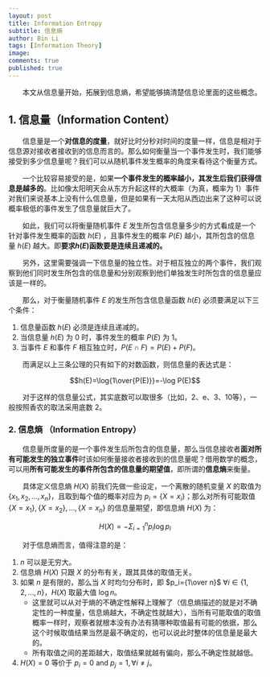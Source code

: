 ```yaml
---
layout: post
title: Information Entropy
subtitle: 信息熵
author: Bin Li
tags: [Information Theory]
image: 
comments: true
published: true
---
```


　　本文从信息量开始，拓展到信息熵，希望能够搞清楚信息论里面的这些概念。

## 1. 信息量（Information Content）
　　信息量是一个**对信息的度量**，就好比时分秒对时间的度量一样，信息是相对于信息源对接收者接收到的信息而言的。那么如何衡量当一个事件发生时，我们能够接受到多少信息量呢？我们可以从随机事件发生概率的角度来看待这个衡量方式。

　　一个比较容易接受的是，如果**一个事件发生的概率越小，其发生后我们获得信息是越多的**。比如像太阳明天会从东方升起这样的大概率（为真，概率为 $1$）事件对我们来说基本上没有什么信息量，但是如果有一天太阳从西边出来了这种可以说概率极低的事件发生了信息量就巨大了。

　　如此，我们可以将衡量随机事件 $E$ 发生所包含信息量多少的方式看成是一个针对事件发生概率的函数 $h(E)$ ，且事件发生的概率 $P(E)$ 越小，其所包含的信息量 $h(E)$ 越大。即**要求$h(E)$函数要是连续且递减的。**

　　另外，这里需要强调一下信息量的独立性。对于相互独立的两个事件，我们观察到他们同时发生所包含的信息量和分别观察到他们单独发生时所包含的信息量应该是一样的。

　　那么，对于衡量随机事件 $E$ 的发生所包含信息量函数 $h(E)$ 必须要满足以下三个条件：
1. 信息量函数 $h(E)$ 必须是连续且递减的。
2. 当信息量 $h(E)$ 为 $0$ 时，事件发生的概率 $P(E)$ 为 $1$。
3. 当事件 $E$ 和事件 $F$ 相互独立时，$P(E\cap F)=P(E)+P(F)$。

　　而满足以上三条公理的只有如下的对数函数，则信息量的表达式是：

$$h(E)=\log{1\over{P(E)}}=-\log P(E)$$

　　对于这样的信息量公式，其实底数可以取很多（比如，2、e、3、10等），一般按照香农的取法采用底数 $2$。

### 2. 信息熵 （Information Entropy）
　　信息量所度量的是一个事件发生后所包含的信息量，那么当信息接收者**面对所有可能发生的独立事件**时该如何衡量接收者接收到的信息量呢？借用数学的概念，可以用**所有可能发生的事件所包含的信息量的期望值**，即所谓的**信息熵**来衡量。

　　具体定义信息熵 $H(X)$ 前我们先做一些设定，一个离散的随机变量 $X$ 的取值为 $\{x_1, x_2, \dots ,x_n\}$，且取到每个值的概率对应为 $p_i=\{X=x_i\}$；那么对所有可能取值 $\{X=x_1\}, \{X=x_2\}, \dots, \{X=x_n\}$ 的信息量期望，即信息熵 $H(X)$ 为：

$$H(X)=-\Sigma_{i=1}^n p_i \log p_i$$

　　对于信息熵而言，值得注意的是：
1. $n$ 可以是无穷大。
2. 信息熵 $H(X)$ 只跟 $X$ 的分布有关，跟其具体的取值无关。
3. 如果 $n$ 是有限的，那么当 $X$ 时均匀分布时，即 $p_i={1\over n}$ $\forall i \in \{1,2,\dots,n\}$，$H(X)$ 取最大值 $\log n$。
   * 这里就可以从对于熵的不确定性解释上理解了（信息熵描述的就是对不确定性的一种度量，信息熵越大，不确定性就越大），当所有可能取值的取值概率一样时，观察者就根本没有办法有猜哪种取值最有可能的依据，那么这个时候取值结果当然是最不确定的，也可以说此时整体的信息量是最大的。
   * 所有取值之间的差距越大，取值结果就越有偏向，那么不确定性就越低。
4. $H(X)=0$ 等价于 $p_i = 0 \text{ and } p_j = 1, \forall i \neq j$。
